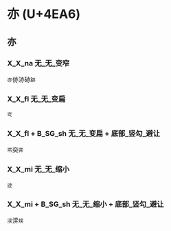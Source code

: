 # 亦 (U+4EA6)

## 亦

### X_X_na 无_无_变窄
`亦`㑊洂硛`跡`

### X_X_fl 无_无_变扁
`亪`

### X_X_fl + B_SG_sh 无_无_变扁 + 底部_竖勾_避让
`帟`奕`弈`

### X_X_mi 无_无_缩小
`迹`

### X_X_mi + B_SG_sh 无_无_缩小 + 底部_竖勾_避让
`湙`㴒`㷜`
